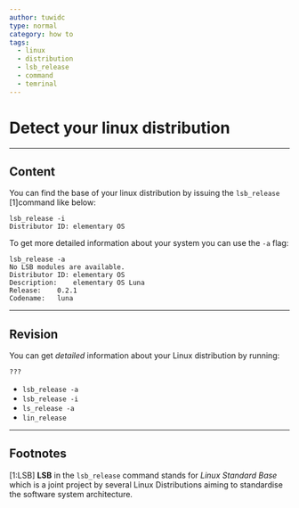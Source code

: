 ```yaml
---
author: tuwidc
type: normal
category: how to
tags:
  - linux
  - distribution
  - lsb_release
  - command
  - temrinal
---
```


# Detect your linux distribution


---

## Content

You can find the base of your linux distribution by issuing the `lsb_release` [1]command like below:

```plain-text
lsb_release -i
Distributor ID:	elementary OS
```

To get more detailed information about your system you can use the `-a` flag:

```plain-text
lsb_release -a
No LSB modules are available.
Distributor ID:	elementary OS
Description:	elementary OS Luna
Release:	0.2.1
Codename:	luna
```


---

## Revision

You can get *detailed* information about your Linux distribution by running:

```bash
???
```

- `lsb_release -a`
- `lsb_release -i`
- `ls_release -a`
- `lin_release`


---

## Footnotes

[1:LSB]
**LSB** in the `lsb_release` command stands for *Linux Standard Base* which is a joint project by several Linux Distributions aiming to standardise the software system architecture.
 
